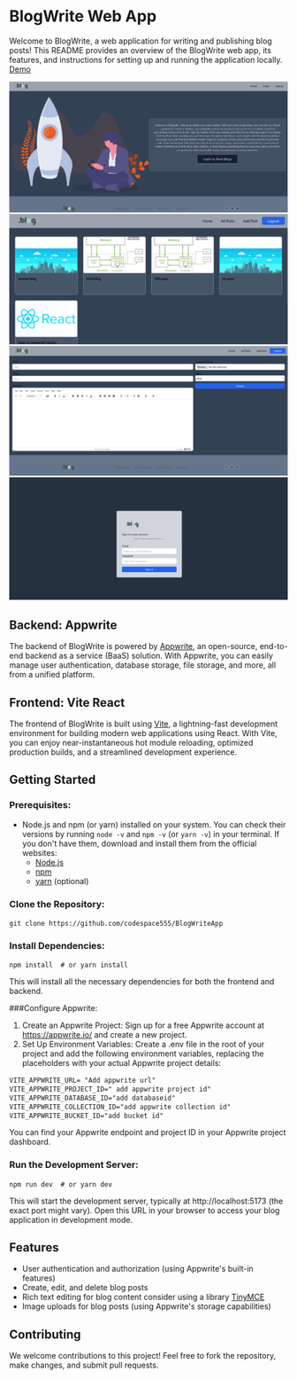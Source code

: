 # BlogWrite Web App

Welcome to BlogWrite, a web application for writing and publishing blog posts! This README provides an overview of the BlogWrite web app, its features, and instructions for setting up and running the application locally.
[Demo](https://blog-write-app-rho.vercel.app/)

![BlogWrite](https://github.com/codespace555/BlogWriteApp/blob/main/preview/Screenshot%202024-03-13%20015942.png)
![BlogWrite](https://github.com/codespace555/BlogWriteApp/blob/main/preview/Screenshot%202024-03-13%20015832.png)
![BlogWrite](https://github.com/codespace555/BlogWriteApp/blob/main/preview/Screenshot%202024-03-13%20015858.png)
![BlogWrite](https://github.com/codespace555/BlogWriteApp/blob/main/preview/Screenshot%202024-03-13%20015918.png)
## Backend: Appwrite

The backend of BlogWrite is powered by [Appwrite](https://appwrite.io/), an open-source, end-to-end backend as a service (BaaS) solution. With Appwrite, you can easily manage user authentication, database storage, file storage, and more, all from a unified platform.

## Frontend: Vite React

The frontend of BlogWrite is built using [Vite](https://vitejs.dev/guide/), a lightning-fast development environment for building modern web applications using React. With Vite, you can enjoy near-instantaneous hot module reloading, optimized production builds, and a streamlined development experience.

## Getting Started

### Prerequisites:

- Node.js and npm (or yarn) installed on your system. You can check their versions by running `node -v` and `npm -v` (or `yarn -v`) in your terminal. If you don't have them, download and install them from the official websites:
  - [Node.js](https://nodejs.org/en)
  - [npm](https://docs.npmjs.com/downloading-and-installing-node-js-and-npm)
  - [yarn](https://classic.yarnpkg.com/lang/en/) (optional)

### Clone the Repository:

```
git clone https://github.com/codespace555/BlogWriteApp
```
### Install Dependencies:
```
npm install  # or yarn install
```
This will install all the necessary dependencies for both the frontend and backend.

###Configure Appwrite:
1. Create an Appwrite Project: Sign up for a free Appwrite account at https://appwrite.io/ and create a new project.
2. Set Up Environment Variables: Create a .env file in the root of your project and add the following environment variables, replacing the placeholders with your actual Appwrite project details:

```
VITE_APPWRITE_URL= "Add appwrite url"
VITE_APPWRITE_PROJECT_ID=" add appwrite project id"
VITE_APPWRITE_DATABASE_ID="add databaseid"
VITE_APPWRITE_COLLECTION_ID="add appwrite collection id"
VITE_APPWRITE_BUCKET_ID="add bucket id"
```
You can find your Appwrite endpoint and project ID in your Appwrite project dashboard.



### Run the Development Server:
```
npm run dev  # or yarn dev
```
This will start the development server, typically at http://localhost:5173 (the exact port might vary). Open this URL in your browser to access your blog application in development mode.

## Features
- User authentication and authorization (using Appwrite's built-in features)
- Create, edit, and delete blog posts
- Rich text editing for blog content consider using a library  [TinyMCE](https://www.tiny.cloud/)
- Image uploads for blog posts (using Appwrite's storage capabilities)


## Contributing

We welcome contributions to this project! Feel free to fork the repository, make changes, and submit pull requests.


